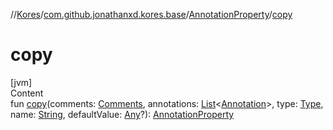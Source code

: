 //[Kores](../../index.md)/[com.github.jonathanxd.kores.base](../index.md)/[AnnotationProperty](index.md)/[copy](copy.md)



# copy  
[jvm]  
Content  
fun [copy](copy.md)(comments: [Comments](../../com.github.jonathanxd.kores.base.comment/-comments/index.md), annotations: [List](https://kotlinlang.org/api/latest/jvm/stdlib/kotlin.collections/-list/index.html)<[Annotation](../-annotation/index.md)>, type: [Type](https://docs.oracle.com/javase/8/docs/api/java/lang/reflect/Type.html), name: [String](https://kotlinlang.org/api/latest/jvm/stdlib/kotlin/-string/index.html), defaultValue: [Any](https://kotlinlang.org/api/latest/jvm/stdlib/kotlin/-any/index.html)?): [AnnotationProperty](index.md)  



